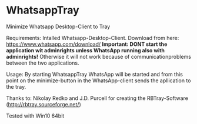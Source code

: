 # WhatsappTray
Minimize Whatsapp Desktop-Client to Tray

Requirements:
Intalled Whatsapp-Desktop-Client. Download from here: https://www.whatsapp.com/download/
**Important: DONT start the application wit adminrights unless WhatsApp running also with adminrights!**
Otherwise it will not work because of communicationproblems between the two applications.

Usage:
By starting WhatsappTray WhatsApp will be started and from this point on the minimize-button in the WhatsApp-client sends the apllication to the tray.

Thanks to:
Nikolay Redko and J.D. Purcell for creating the RBTray-Software (http://rbtray.sourceforge.net/)

Tested with Win10 64bit
